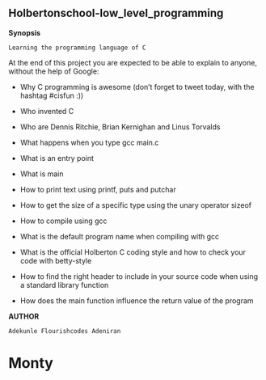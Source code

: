 ## Holbertonschool-low_level_programming

**Synopsis**

    Learning the programming language of C
At the end of this project you are expected to be able to explain to anyone, without the help of Google:

* Why C programming is awesome (don’t forget to tweet today, with the hashtag #cisfun :))

* Who invented C

* Who are Dennis Ritchie, Brian Kernighan and Linus Torvalds

* What happens when you type gcc main.c

* What is an entry point

* What is main

* How to print text using printf, puts and putchar

* How to get the size of a specific type using the unary operator sizeof

* How to compile using gcc

* What is the default program name when compiling with gcc

* What is the official Holberton C coding style and how to check your code with betty-style

* How to find the right header to include in your source code when using a standard library function

* How does the main function influence the return value of the program

**AUTHOR**

```Adekunle Flourishcodes Adeniran```

# Monty
